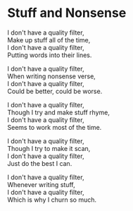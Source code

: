 # Stuff and Nonsense

I don't have a quality filter,  
Make up stuff all of the time,  
I don't have a quality filter,  
Putting words into their lines.  
  
I don't have a quality filter,  
When writing nonsense verse,  
I don't have a quality filter,  
Could be better, could be worse.  
  
I don't have a quality filter,  
Though I try and make stuff rhyme,  
I don't have a quality filter,  
Seems to work most of the time.  
  
I don't have a quality filter,  
Though I try to make it scan,  
I don't have a quality filter,  
Just do the best I can.  

I don't have a quality filter,  
Whenever writing stuff,  
I don't have a quality filter,  
Which is why I churn so much. 
